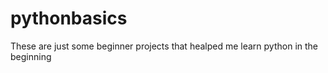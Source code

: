 # pythonbasics

These are just some beginner projects that healped me learn python in the beginning
